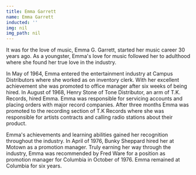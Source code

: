 ```yaml
---
title: Emma Garrett
name: Emma Garrett
inducted: ''
img: nil
img_path: nil
---
```


It was for the love of music, Emma G. Garrett, started her music career 30 years ago. As a youngster, Emma's love for music followed her to adulthood where she found her true love in the industry.

In May of 1964, Emma entered the entertainment industry at Campus Distributors where she worked as on inventory clerk. With her excellent achievement she was promoted to office manager after six weeks of being hired. In August of 1968, Henry Stone of Tone Distributor, an arm of T.K. Records, hired Emma. Emma was responsible for servicing accounts and placing orders with major record companies. After three months Emma was promoted to the recording section of T.K Records where she was responsible for artists contracts and calling radio stations about their product.

Emma's achievements and learning abilities gained her recognition throughout the industry. In April of 1976, Bunky Sheppard hired her at Motown as a promotion manager. Truly earning her way through the industry, Emma was recommended by Fred Ware for a position as promotion manager for Columbia in October of 1976. Emma remained at Columbia for six years.